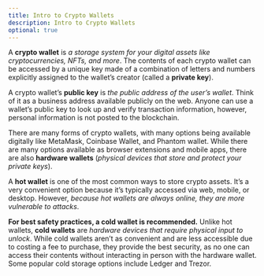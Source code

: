 ```yaml
---
title: Intro to Crypto Wallets
description: Intro to Crypto Wallets
optional: true
---
```


A **crypto wallet** is _a storage system for your digital assets like cryptocurrencies, NFTs, and more_. The contents of each crypto wallet can be accessed by a unique key made of a combination of letters and numbers explicitly assigned to the wallet’s creator (called a **private key**).

A crypto wallet’s **public key** is _the public address of the user’s wallet_. Think of it as a business address available publicly on the web. Anyone can use a wallet’s public key to look up and verify transaction information, however, personal information is not posted to the blockchain.

There are many forms of crypto wallets, with many options being available digitally like MetaMask, Coinbase Wallet, and Phantom wallet. While there are many options available as browser extensions and mobile apps, there are also **hardware wallets** (_physical devices that store and protect your private keys_).

A **hot wallet** is one of the most common ways to store crypto assets. It’s a very convenient option because it’s typically accessed via web, mobile, or desktop. However, _because hot wallets are always online, they are more vulnerable to attacks_.

**For best safety practices, a cold wallet is recommended.** Unlike hot wallets, **cold wallets** are _hardware devices that require physical input to unlock_. While cold wallets aren’t as convenient and are less accessible due to costing a fee to purchase, they provide the best security, as no one can access their contents without interacting in person with the hardware wallet. Some popular cold storage options include Ledger and Trezor.

